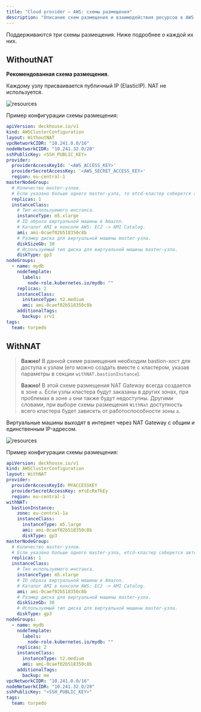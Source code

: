 ```yaml
---
title: "Cloud provider — AWS: схемы размещения"
description: "Описание схем размещения и взаимодействия ресурсов в AWS при работе облачного провайдера Deckhouse."
---
```


Поддерживаются три схемы размещения. Ниже подробнее о каждой их них.

## WithoutNAT

**Рекомендованная схема размещения.**

Каждому узлу присваивается публичный IP (ElasticIP). NAT не используется.

![resources](https://docs.google.com/drawings/d/e/2PACX-1vQDR2iRcFO3Ra3hmdrYCuoHPP6m3DCArtZjmbQGMJL00xmR-F94IMJKx2jKqeiwe-KvbykqtCEjsR9c/pub?w=812&h=655)
<!--- Исходник: https://docs.google.com/drawings/d/1JDmeSY12EoZ3zBfanEDY-QvSgLekzw6Tzjj2pgY8giM/edit --->

Пример конфигурации схемы размещения:

```yaml
apiVersion: deckhouse.io/v1
kind: AWSClusterConfiguration
layout: WithoutNAT
vpcNetworkCIDR: "10.241.0.0/16"
nodeNetworkCIDR: "10.241.32.0/20"
sshPublicKey: <SSH_PUBLIC_KEY>
provider:
  providerAccessKeyId: '<AWS_ACCESS_KEY>'
  providerSecretAccessKey: '<AWS_SECRET_ACCESS_KEY>'
  region: eu-central-1
masterNodeGroup:
  # Количество master-узлов.
  # Если указано больше одного master-узла, то etcd-кластер соберется автоматически.
  replicas: 1
  instanceClass:
    # Тип используемого инстанса.
    instanceType: m5.xlarge
    # ID образа виртуальной машины в Amazon.
    # Каталог AMI в консоли AWS: EC2 -> AMI Catalog.
    ami: ami-0caef02b518350c8b
    # Размер диска для виртуальной машины master-узла.
    diskSizeGb: 30
    # Используемый тип диска для виртуальной машины master-узла.
    diskType: gp3
nodeGroups:
  - name: mydb
    nodeTemplate:
      labels:
        node-role.kubernetes.io/mydb: ""
    replicas: 2
    instanceClass:
      instanceType: t2.medium
      ami: ami-0caef02b518350c8b
    additionalTags:
      backup: srv1
tags:
  team: torpedo
```

## WithNAT

> **Важно!** В данной схеме размещения необходим bastion-хост для доступа к узлам (его можно создать вместе с кластером, указав параметры в секции `withNAT.bastionInstance`).
>
> **Важно!** В этой схеме размещения NAT Gateway всегда создается в зоне `a`. Если узлы кластера будут заказаны в других зонах, при проблемах в зоне `a` они также будут недоступны. Другими словами, при выборе схемы размещения `WithNat` доступность всего кластера будет зависеть от работоспособности зоны `a`.

Виртуальные машины выходят в интернет через NAT Gateway с общим и единственным IP-адресом.

![resources](https://docs.google.com/drawings/d/e/2PACX-1vRS95L6rJr_SswWphLYYHN9GZLC3I0jpbKXbjr3935kqJdaeBIxmJyejKCOUdLPaKlY2Fk_zzNaGmE9/pub?w=1422&h=997)
<!--- Исходник: https://docs.google.com/drawings/d/1UPzygO3w8wsRNHEna2uoYB-69qvW6zDYB5s1OumUOes/edit --->

Пример конфигурации схемы размещения:

```yaml
apiVersion: deckhouse.io/v1
kind: AWSClusterConfiguration
layout: WithNAT
provider:
  providerAccessKeyId: MYACCESSKEY
  providerSecretAccessKey: mYsEcReTkEy
  region: eu-central-1
withNAT:
  bastionInstance:
    zone: eu-central-1a
    instanceClass:
      instanceType: m5.large
      ami: ami-0caef02b518350c8b
      diskType: gp3
masterNodeGroup:
  # Количество master-узлов.
  # Если указано больше одного master-узла, etcd-кластер соберется автоматически.
  replicas: 1
  instanceClass:
    # Тип используемого инстанса.
    instanceType: m5.xlarge
    # ID образа виртуальной машины в Amazon.
    # Каталог AMI в консоли AWS: EC2 -> AMI Catalog.
    ami: ami-0caef02b518350c8b
    # Размер диска для виртуальной машины master-узла.
    diskSizeGb: 30
    # Используемый тип диска для виртуальной машины master-узла.
    diskType: gp3
nodeGroups:
  - name: mydb
    nodeTemplate:
      labels:
        node-role.kubernetes.io/mydb: ""
    replicas: 2
    instanceClass:
      instanceType: t2.medium
      ami: ami-0caef02b518350c8b
    additionalTags:
      backup: me
vpcNetworkCIDR: "10.241.0.0/16"
nodeNetworkCIDR: "10.241.32.0/20"
sshPublicKey: "<SSH_PUBLIC_KEY>"
tags:
  team: torpedo
```
